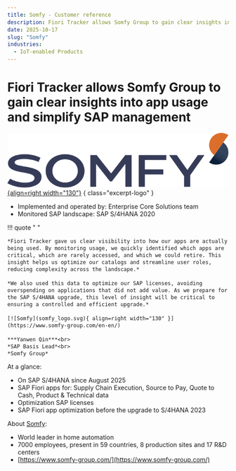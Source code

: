 ```yaml
---
title: Somfy - Customer reference
description: Fiori Tracker allows Somfy Group to gain clear insights into app usage and simplify SAP management
date: 2025-10-17
slug: "Somfy"
industries:
  - IoT-enabled Products
---
```

# Fiori Tracker allows Somfy Group to gain clear insights into app usage and simplify SAP management

[![Somfy](somfy_logo.svg){align=right width="130"}](https://www.somfy-group.com/en-en/)
{ class="excerpt-logo" }

- Implemented and operated by: Enterprise Core Solutions team<br>
- Monitored SAP landscape: SAP S/4HANA 2020<br>
<!-- more -->

!!! quote " "

    *Fiori Tracker gave us clear visibility into how our apps are actually being used. By monitoring usage, we quickly identified which apps are critical, which are rarely accessed, and which we could retire. This insight helps us optimize our catalogs and streamline user roles, reducing complexity across the landscape.*

    *We also used this data to optimize our SAP licenses, avoiding overspending on applications that did not add value. As we prepare for the SAP S/4HANA upgrade, this level of insight will be critical to ensuring a controlled and efficient upgrade.*

    [![Somfy](somfy_logo.svg){ align=right width="130" }](https://www.somfy-group.com/en-en/)

    ***Yanwen Qin***<br>
    *SAP Basis Lead*<br>
    *Somfy Group* 


At a glance: 

- On SAP S/4HANA since August 2025 
- SAP Fiori apps for: Supply Chain Execution, Source to Pay, Quote to Cash, Product & Technical data
- Optimization SAP licenses
- SAP Fiori app optimization before the upgrade to S/4HANA 2023

About [Somfy](https://www.somfy-group.com/en-en/):

- World leader in home automation
- 7000 employees, present in 59 countries, 8 production sites and 17 R&D centers
- [https://www.somfy-group.com/](https://www.somfy-group.com/)
